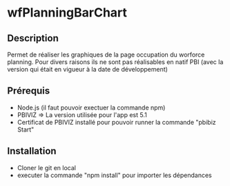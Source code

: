 # wfPlanningBarChart

## Description

Permet de réaliser les graphiques de la page occupation du worforce planning. Pour divers raisons ils ne sont pas réalisables en natif PBI (avec la version qui était en vigueur à la date de développement) 

## Prérequis 

- Node.js (il faut pouvoir exectuer la commande npm)
- PBIVIZ => La version utilisée pour l'app est 5.1
- Certificat de PBIVIZ installé pour pouvoir runner la commande "pbibiz Start"

## Installation

- Cloner le git en local
- executer la commande "npm install" pour importer les dépendances